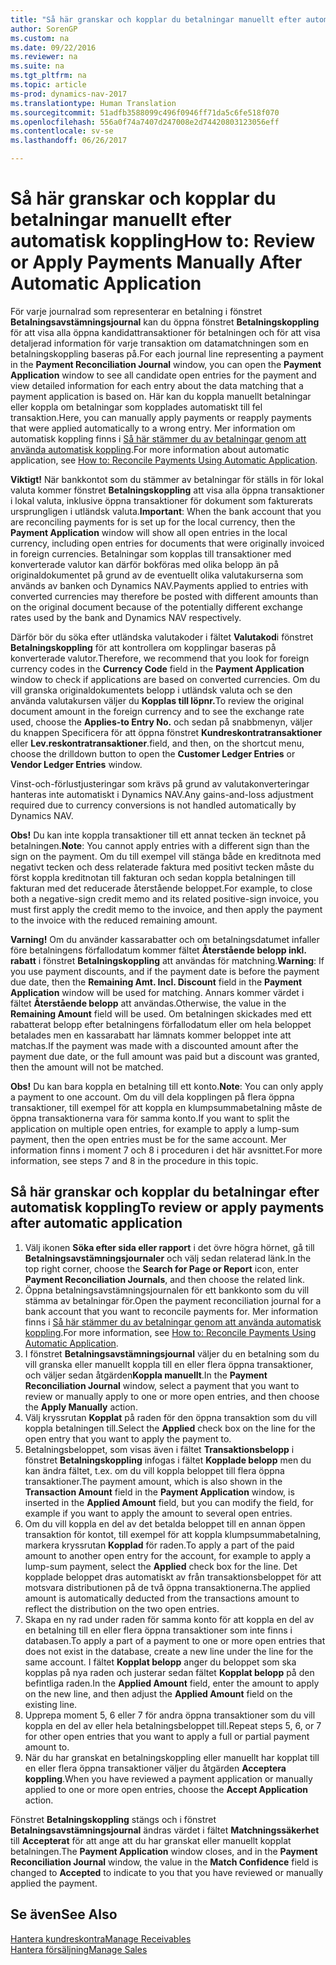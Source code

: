 ```yaml
---
title: "Så här granskar och kopplar du betalningar manuellt efter automatisk koppling"
author: SorenGP
ms.custom: na
ms.date: 09/22/2016
ms.reviewer: na
ms.suite: na
ms.tgt_pltfrm: na
ms.topic: article
ms-prod: dynamics-nav-2017
ms.translationtype: Human Translation
ms.sourcegitcommit: 51adfb3588099c496f0946ff71da5c6fe518f070
ms.openlocfilehash: 556a0f74a7407d247008e2d74420803123056eff
ms.contentlocale: sv-se
ms.lasthandoff: 06/26/2017

---
```


# <a name="how-to-review-or-apply-payments-manually-after-automatic-application"></a><span data-ttu-id="49f29-102">Så här granskar och kopplar du betalningar manuellt efter automatisk koppling</span><span class="sxs-lookup"><span data-stu-id="49f29-102">How to: Review or Apply Payments Manually After Automatic Application</span></span>
<span data-ttu-id="49f29-103">För varje journalrad som representerar en betalning i fönstret **Betalningsavstämningsjournal** kan du öppna fönstret **Betalningskoppling** för att visa alla öppna kandidattransaktioner för betalningen och för att visa detaljerad information för varje transaktion om datamatchningen som en betalningskoppling baseras på.</span><span class="sxs-lookup"><span data-stu-id="49f29-103">For each journal line representing a payment in the **Payment Reconciliation Journal** window, you can open the **Payment Application** window to see all candidate open entries for the payment and view detailed information for each entry about the data matching that a payment application is based on.</span></span> <span data-ttu-id="49f29-104">Här kan du koppla manuellt betalningar eller koppla om betalningar som kopplades automatiskt till fel transaktion.</span><span class="sxs-lookup"><span data-stu-id="49f29-104">Here, you can manually apply payments or reapply payments that were applied automatically to a wrong entry.</span></span> <span data-ttu-id="49f29-105">Mer information om automatisk koppling finns i [Så här stämmer du av betalningar genom att använda automatisk koppling](receivables-how-reconcile-payments-auto-application.md).</span><span class="sxs-lookup"><span data-stu-id="49f29-105">For more information about automatic application, see [How to: Reconcile Payments Using Automatic Application](receivables-how-reconcile-payments-auto-application.md).</span></span>

<span data-ttu-id="49f29-106">**Viktigt!** När bankkontot som du stämmer av betalningar för ställs in för lokal valuta kommer fönstret **Betalningskoppling** att visa alla öppna transaktioner i lokal valuta, inklusive öppna transaktioner för dokument som fakturerats ursprungligen i utländsk valuta.</span><span class="sxs-lookup"><span data-stu-id="49f29-106">**Important**: When the bank account that you are reconciling payments for is set up for the local currency, then the **Payment Application** window will show all open entries in the local currency, including open entries for documents that were originally invoiced in foreign currencies.</span></span> <span data-ttu-id="49f29-107">Betalningar som kopplas till transaktioner med konverterade valutor kan därför bokföras med olika belopp än på originaldokumentet på grund av de eventuellt olika valutakurserna som används av banken och Dynamics NAV.</span><span class="sxs-lookup"><span data-stu-id="49f29-107">Payments applied to entries with converted currencies may therefore be posted with different amounts than on the original document because of the potentially different exchange rates used by the bank and Dynamics NAV respectively.</span></span>

<span data-ttu-id="49f29-108">Därför bör du söka efter utländska valutakoder i fältet **Valutakod**i fönstret **Betalningskoppling** för att kontrollera om kopplingar baseras på konverterade valutor.</span><span class="sxs-lookup"><span data-stu-id="49f29-108">Therefore, we recommend that you look for foreign currency codes in the **Currency Code** field in the **Payment Application** window to check if applications are based on converted currencies.</span></span> <span data-ttu-id="49f29-109">Om du vill granska originaldokumentets belopp i utländsk valuta och se den använda valutakursen väljer du **Kopplas till löpnr.**</span><span class="sxs-lookup"><span data-stu-id="49f29-109">To review the original document amount in the foreign currency and to see the exchange rate used, choose the **Applies-to Entry No.**</span></span> <span data-ttu-id="49f29-110">och sedan på snabbmenyn, väljer du knappen Specificera för att öppna fönstret **Kundreskontratransaktioner** eller **Lev.reskontratransaktioner**.</span><span class="sxs-lookup"><span data-stu-id="49f29-110">field, and then, on the shortcut menu, choose the drilldown button to open the **Customer Ledger Entries** or **Vendor Ledger Entries** window.</span></span>

<span data-ttu-id="49f29-111">Vinst-och-förlustjusteringar som krävs på grund av valutakonverteringar hanteras inte automatiskt i Dynamics NAV.</span><span class="sxs-lookup"><span data-stu-id="49f29-111">Any gains-and-loss adjustment required due to currency conversions is not handled automatically by Dynamics NAV.</span></span>

<span data-ttu-id="49f29-112">**Obs!** Du kan inte koppla transaktioner till ett annat tecken än tecknet på betalningen.</span><span class="sxs-lookup"><span data-stu-id="49f29-112">**Note**: You cannot apply entries with a different sign than the sign on the payment.</span></span> <span data-ttu-id="49f29-113">Om du till exempel vill stänga både en kreditnota med negativt tecken och dess relaterade faktura med positivt tecken måste du först koppla kreditnotan till fakturan och sedan koppla betalningen till fakturan med det reducerade återstående beloppet.</span><span class="sxs-lookup"><span data-stu-id="49f29-113">For example, to close both a negative-sign credit memo and its related positive-sign invoice, you must first apply the credit memo to the invoice, and then apply the payment to the invoice with the reduced remaining amount.</span></span>

<span data-ttu-id="49f29-114">**Varning!** Om du använder kassarabatter och om betalningsdatumet infaller före betalningens förfallodatum kommer fältet **Återstående belopp inkl. rabatt** i fönstret **Betalningskoppling** att användas för matchning.</span><span class="sxs-lookup"><span data-stu-id="49f29-114">**Warning**: If you use payment discounts, and if the payment date is before the payment due date, then the **Remaining Amt. Incl. Discount** field in the **Payment Application** window will be used for matching.</span></span> <span data-ttu-id="49f29-115">Annars kommer värdet i fältet **Återstående belopp** att användas.</span><span class="sxs-lookup"><span data-stu-id="49f29-115">Otherwise, the value in the **Remaining Amount** field will be used.</span></span> <span data-ttu-id="49f29-116">Om betalningen skickades med ett rabatterat belopp efter betalningens förfallodatum eller om hela beloppet betalades men en kassarabatt har lämnats kommer beloppet inte att matchas.</span><span class="sxs-lookup"><span data-stu-id="49f29-116">If the payment was made with a discounted amount after the payment due date, or the full amount was paid but a discount was granted, then the amount will not be matched.</span></span>

<span data-ttu-id="49f29-117">**Obs!** Du kan bara koppla en betalning till ett konto.</span><span class="sxs-lookup"><span data-stu-id="49f29-117">**Note**: You can only apply a payment to one account.</span></span> <span data-ttu-id="49f29-118">Om du vill dela kopplingen på flera öppna transaktioner, till exempel för att koppla en klumpsummabetalning måste de öppna transaktionerna vara för samma konto.</span><span class="sxs-lookup"><span data-stu-id="49f29-118">If you want to split the application on multiple open entries, for example to apply a lump-sum payment, then the open entries must be for the same account.</span></span> <span data-ttu-id="49f29-119">Mer information finns i moment 7 och 8 i proceduren i det här avsnittet.</span><span class="sxs-lookup"><span data-stu-id="49f29-119">For more information, see steps 7 and 8 in the procedure in this topic.</span></span>

## <a name="to-review-or-apply-payments-after-automatic-application"></a><span data-ttu-id="49f29-120">Så här granskar och kopplar du betalningar efter automatisk koppling</span><span class="sxs-lookup"><span data-stu-id="49f29-120">To review or apply payments after automatic application</span></span>
1. <span data-ttu-id="49f29-121">Välj ikonen **Söka efter sida eller rapport** i det övre högra hörnet, gå till **Betalningsavstämningsjournaler** och välj sedan relaterad länk.</span><span class="sxs-lookup"><span data-stu-id="49f29-121">In the top right corner, choose the **Search for Page or Report** icon, enter **Payment Reconciliation Journals**, and then choose the related link.</span></span>
2. <span data-ttu-id="49f29-122">Öppna betalningsavstämningsjournalen för ett bankkonto som du vill stämma av betalningar för.</span><span class="sxs-lookup"><span data-stu-id="49f29-122">Open the payment reconciliation journal for a bank account that you want to reconcile payments for.</span></span> <span data-ttu-id="49f29-123">Mer information finns i [Så här stämmer du av betalningar genom att använda automatisk koppling](receivables-how-reconcile-payments-auto-application.md).</span><span class="sxs-lookup"><span data-stu-id="49f29-123">For more information, see [How to: Reconcile Payments Using Automatic Application](receivables-how-reconcile-payments-auto-application.md).</span></span>
3. <span data-ttu-id="49f29-124">I fönstret **Betalningsavstämningsjournal** väljer du en betalning som du vill granska eller manuellt koppla till en eller flera öppna transaktioner, och väljer sedan åtgärden**Koppla manuellt**.</span><span class="sxs-lookup"><span data-stu-id="49f29-124">In the **Payment Reconciliation Journal** window, select a payment that you want to review or manually apply to one or more open entries, and then choose the **Apply Manually** action.</span></span>
4. <span data-ttu-id="49f29-125">Välj kryssrutan **Kopplat** på raden för den öppna transaktion som du vill koppla betalningen till.</span><span class="sxs-lookup"><span data-stu-id="49f29-125">Select the **Applied** check box on the line for the open entry that you want to apply the payment to.</span></span>
5. <span data-ttu-id="49f29-126">Betalningsbeloppet, som visas även i fältet **Transaktionsbelopp** i fönstret **Betalningskoppling** infogas i fältet **Kopplade belopp** men du kan ändra fältet, t.ex. om du vill koppla beloppet till flera öppna transaktioner.</span><span class="sxs-lookup"><span data-stu-id="49f29-126">The payment amount, which is also shown in the **Transaction Amount** field in the **Payment Application** window, is inserted in the **Applied Amount** field, but you can modify the field, for example if you want to apply the amount to several open entries.</span></span>
6. <span data-ttu-id="49f29-127">Om du vill koppla en del av det betalda beloppet till en annan öppen transaktion för kontot, till exempel för att koppla klumpsummabetalning, markera kryssrutan **Kopplad** för raden.</span><span class="sxs-lookup"><span data-stu-id="49f29-127">To apply a part of the paid amount to another open entry for the account, for example to apply a lump-sum payment, select the **Applied** check box for the line.</span></span> <span data-ttu-id="49f29-128">Det kopplade beloppet dras automatiskt av från transaktionsbeloppet för att motsvara distributionen på de två öppna transaktionerna.</span><span class="sxs-lookup"><span data-stu-id="49f29-128">The applied amount is automatically deducted from the transactions amount to reflect the distribution on the two open entries.</span></span>
7. <span data-ttu-id="49f29-129">Skapa en ny rad under raden för samma konto för att koppla en del av en betalning till en eller flera öppna transaktioner som inte finns i databasen.</span><span class="sxs-lookup"><span data-stu-id="49f29-129">To apply a part of a payment to one or more open entries that does not exist in the database, create a new line under the line for the same account.</span></span> <span data-ttu-id="49f29-130">I fältet **Kopplat belopp** anger du beloppet som ska kopplas på nya raden och justerar sedan fältet **Kopplat belopp** på den befintliga raden.</span><span class="sxs-lookup"><span data-stu-id="49f29-130">In the **Applied Amount** field, enter the amount to apply on the new line, and then adjust the **Applied Amount** field on the existing line.</span></span>
8. <span data-ttu-id="49f29-131">Upprepa moment 5, 6 eller 7 för andra öppna transaktioner som du vill koppla en del av eller hela betalningsbeloppet till.</span><span class="sxs-lookup"><span data-stu-id="49f29-131">Repeat steps 5, 6, or 7 for other open entries that you want to apply a full or partial payment amount to.</span></span>
9. <span data-ttu-id="49f29-132">När du har granskat en betalningskoppling eller manuellt har kopplat till en eller flera öppna transaktioner väljer du åtgärden **Acceptera koppling**.</span><span class="sxs-lookup"><span data-stu-id="49f29-132">When you have reviewed a payment application or manually applied to one or more open entries, choose the **Accept Application** action.</span></span>

<span data-ttu-id="49f29-133">Fönstret **Betalningskoppling** stängs och i fönstret **Betalningsavstämningsjournal** ändras värdet i fältet **Matchningssäkerhet** till **Accepterat** för att ange att du har granskat eller manuellt kopplat betalningen.</span><span class="sxs-lookup"><span data-stu-id="49f29-133">The **Payment Application** window  closes, and in the **Payment Reconciliation Journal** window, the value in the **Match Confidence** field is changed to **Accepted** to indicate to you that you have reviewed or manually applied the payment.</span></span>

## <a name="see-also"></a><span data-ttu-id="49f29-134">Se även</span><span class="sxs-lookup"><span data-stu-id="49f29-134">See Also</span></span>
[<span data-ttu-id="49f29-135">Hantera kundreskontra</span><span class="sxs-lookup"><span data-stu-id="49f29-135">Manage Receivables</span></span>](receivables-manage-receivables.md)  
[<span data-ttu-id="49f29-136">Hantera försäljning</span><span class="sxs-lookup"><span data-stu-id="49f29-136">Manage Sales</span></span>](sales-manage-sales.md)


